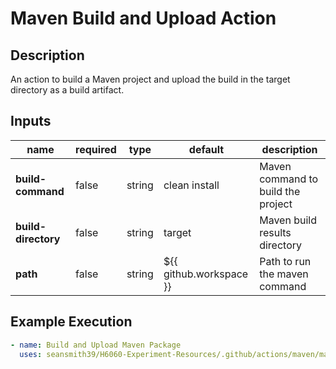 # Maven Build and Upload Action

## Description

An action to build a Maven project and upload the build in the target directory as a build artifact.

## Inputs

| name                | required | type   | default                 | description                        |
|---------------------| -------- | ------ |-------------------------|------------------------------------|
| **build-command**   | false    | string | clean install           | Maven command to build the project |
| **build-directory** | false    | string | target                  | Maven build results directory      |
| **path**            | false    | string | ${{ github.workspace }} | Path to run the maven command      |

## Example Execution

```yaml
- name: Build and Upload Maven Package
  uses: seansmith39/H6060-Experiment-Resources/.github/actions/maven/maven-build-upload
```
